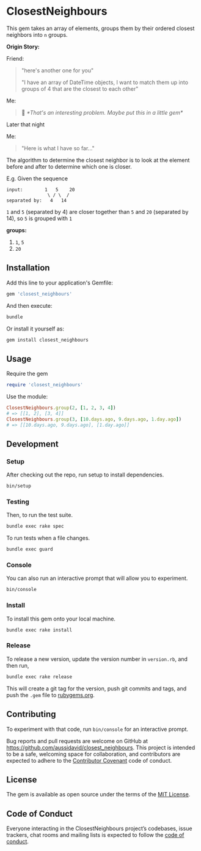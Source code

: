# ClosestNeighbours

This gem takes an array of elements, groups them by their ordered closest neighbors into `n` groups.

**Origin Story:**

Friend:

> "here's another one for you"
>
> "I have an array of DateTime objects, I want to match them up into groups of 4 that are the closest to each other"

Me:

> :thinking: _\*That's an interesting problem. Maybe put this in a little gem\*_

Later that night

Me:

> "Here is what I have so far..."

The algorithm to determine the closest neighbor is to look at the element before and after to determine which one is closer.

E.g.
Given the sequence

```plain
input:        1   5    20
               \ / \  /
separated by:   4   14
```

`1` and `5` (separated by 4) are closer together than `5` and `20` (separated by 14), so `5` is grouped with `1`

**groups:**

1. `1`, `5`
2. `20`

## Installation

Add this line to your application's Gemfile:

```ruby
gem 'closest_neighbours'
```

And then execute:

```bash
bundle
```

Or install it yourself as:

```bash
gem install closest_neighbours
```

## Usage

Require the gem

```ruby
require 'closest_neighbours'
```

Use the module:

```ruby
ClosestNeighbours.group(2, [1, 2, 3, 4])
# => [[1, 2], [3, 4]]
ClosestNeighbours.group(3, [10.days.ago, 9.days.ago, 1.day.ago])
# => [[10.days.ago, 9.days.ago], [1.day.ago]]

```

## Development

### Setup

After checking out the repo, run setup to install dependencies.

```bash
bin/setup
```

### Testing

Then, to run the test suite.

```bash
bundle exec rake spec
```

To run tests when a file changes.

```bash
bundle exec guard
```

### Console

You can also run an interactive prompt that will allow you to experiment.

```bash
bin/console
```

### Install

To install this gem onto your local machine.

```bash
bundle exec rake install
```

### Release

To release a new version, update the version number in `version.rb`, and then run,

```bash
bundle exec rake release
```

This will create a git tag for the version, push git commits and tags, and push the `.gem` file to [rubygems.org](https://rubygems.org).

## Contributing

To experiment with that code, run `bin/console` for an interactive prompt.

Bug reports and pull requests are welcome on GitHub at <https://github.com/aussidavid/closest_neighbours>. This project is intended to be a safe, welcoming space for collaboration, and contributors are expected to adhere to the [Contributor Covenant](http://contributor-covenant.org) code of conduct.

## License

The gem is available as open source under the terms of the [MIT License](https://opensource.org/licenses/MIT).

## Code of Conduct

Everyone interacting in the ClosestNeighbours project’s codebases, issue trackers, chat rooms and mailing lists is expected to follow the [code of conduct](https://github.com/[USERNAME]/closest_neighbours/blob/master/CODE_OF_CONDUCT.md).
